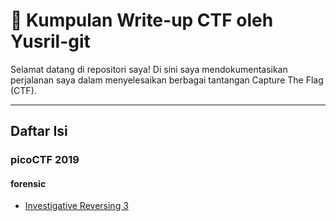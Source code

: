 # 🚩 Kumpulan Write-up CTF oleh Yusril-git

Selamat datang di repositori saya! Di sini saya mendokumentasikan perjalanan saya dalam menyelesaikan berbagai tantangan Capture The Flag (CTF).

---

## Daftar Isi

### picoCTF 2019

####  forensic
- [Investigative Reversing 3](./Forensik/Investigative-Reversing-3/writeup_ir3.md)